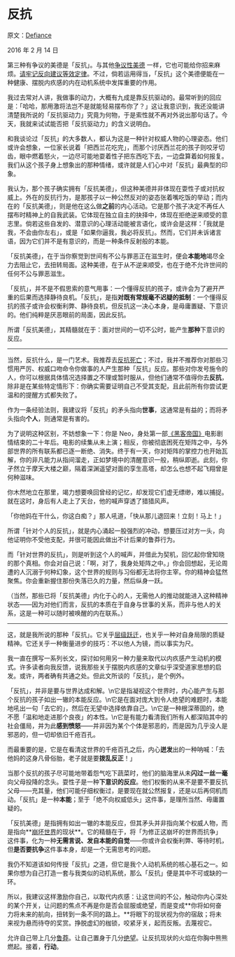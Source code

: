 # 反抗

原文：[Defiance](https://mindingourway.com/defiance/)

2016 年 2 月 14 日

第三种有争议的美德是「反抗」。与其他[争议性](https://mindingourway.com/desperation/)[美德](https://mindingourway.com/recklessness/) 一样，它也可能给你招来麻烦。[请牢记反向建议等效定律](http://slatestarcodex.com/2014/03/24/should-you-reverse-any-advice-you-hear)。不过，倘若运用得当，「反抗」这个美德便能在一种健康、摆脱内疚感的内在动机系统中发挥重要的作用。

我过去常对人讲，我做事的动力，大概有九成是靠反抗驱动的。最常听到的回应是：「哈哈，那用激将法岂不是就能轻易摆布你了？」这让我意识到，我还没能讲清楚我所说的「反抗驱动力」究竟为何物，于是索性就不再对外说出那句话了。今天，我就来试试能否把「反抗驱动力」的含义说明白。

和我谈论过「反抗」的大多数人，都认为这是一种针对权威人物的心理姿态。他们或许会想象，一位家长说着「把西兰花吃完」，而那个讨厌西兰花的孩子则咬牙切齿，眼中燃着怒火，一边尽可能地耍着性子把东西吃下去，一边盘算着如何报复。我们从这个孩子身上想象出的那种情绪，或许就是人们心中对「反抗」最典型的印象。

我认为，那个孩子确实拥有「反抗美德」，但这种美德并非体现在耍性子或对抗权威上。外在的反抗行为，是那孩子以一种公然反对的姿态张着嘴吃饭的举动；而内在的「反抗美德」，则是他在这么做**之前**的内心活动。它是那个孩子决定不再任人摆布时精神上的自我武装。它体现在独立自主的抉择中，体现在拒绝逆来顺受的意志里。倘若这些自发的、潜意识的心理活动能被言语化，或许会是这样：「我就是我，不会由你左右」，或是「如果你逼我，我必将反抗」。然而，它们并未诉诸言语，因为它们并不是有意识的，而是一种条件反射般的本能。

「反抗美德」，在于当你察觉到世间有不公与罪恶正在滋生时，便会**本能地**竭尽全力去阻止它，去扭转局面。这种美德，在于从不逆来顺受，也在于绝不允许世间的任何不公与罪恶滋生。

「反抗」，并不是不假思索的意气用事：一个懂得反抗的孩子，或许会为了避开严重的后果而选择静待良机。「反抗」，是指**对既有常规毫不迟疑的抵制**：一个懂得反抗的孩子或许会权衡利弊、静待良机，但反抗这一决心本身，是毋庸置疑、下意识的。他们纯粹是厌恶眼前的局面，因此反抗。

所谓「反抗美德」，其精髓就在于：面对世间的一切不公时，能产生**那种**下意识的反应。

------

当然，反抗什么，是一门艺术。我推荐去[反抗死亡](https://mindingourway.com/the-value-of-a-life/)；不过，我并不推荐你对那些习惯用严厉、权威口吻命令你做事的人产生那种「反抗」反应。那些对你发号施令的人，你可以根据具体情况选择置之不理或暂时服从，但他们通常不值得你去**反抗**，除非是在某些特定情形下：你确实需要证明自己不受其支配，且此前所有你尝试更温和的提醒方式都失败了。

作为一条经验法则，我建议将「反抗」的矛头指向**世事**，这通常是有益的；而将矛头指向**个人**，则通常是有害的。

为了说明这种区别，不妨想象一下：你是 Neo，身处第一部[《黑客帝国》](https://en.wikipedia.org/wiki/The_Matrix)电影剧情结束的二十年后。电影的续集从未上演；相反，你被彻底困死在矩阵之中，与外部世界的所有联系都已逐一断绝、消失。终于有一天，你对矩阵的掌控力也开始瓦解，你的非凡能力从指间溜走，正如梦境中的清醒意识一般，稍纵即逝。此刻，你孑然立于摩天大楼之巅，隔着深渊遥望对面的孪生高塔，却怎么也想不起飞翔曾是何种滋味。

你木然地立在那里，竭力想要唤回曾经的记忆，却发现它们虚无缥缈，难以捕捉。就在这时，身后有人走上了天台，他的喊声穿透了猎猎风声。

「你他妈在干什么，你这白痴？」那人吼道，「快从那儿退回来！立刻！马上！」

所谓「针对个人的反抗」，就是内心涌起一股强烈的冲动，想要压过对方一头，向他证明你不受他支配，并很可能因此做出不计后果的鲁莽行为。

而「针对世界的反抗」，则是听到这个人的喊声，并借此为契机，回忆起你曾知晓的那个真相。你会对自己说：「啊，对了，我身处矩阵之中。」你会回想起，无论周遭的人沉溺于何种幻象，这个世界的规则与习俗都无法将你主宰。你的精神会猛然聚焦。你会重新握住那份失落已久的力量，然后纵身一跃。

（当然，那些已将「反抗美德」内化于心的人，无需他人的推动就能进入这种精神状态——因为对他们而言，反抗的本质在于自身与世事的关系，而非与他人的关系，这是一种可以随时被唤醒的内在联系。）

------

这，就是我所说的那种「反抗」。它关乎[层级跃迁](https://mindingourway.com/deregulating-distraction-moving-towards-the-goal-and-level-hopping/)，也关乎一种对自身局限的质疑精神。它还关乎一种衡量进步的技巧：不以他人为镜，而以事实为尺。

我一直在撰写一系列长文，探讨如何用另一种力量来取代以内疚感产生动机的模式。许多读者向我反馈，说我那些关于摆脱内疚感的文章似乎深受道家思想的启发。或许，两者确有共通之处。但此文所谈的「反抗」，是个例外。

「反抗」，并非是要与世界达成和解。\n它是指凝视这个世界时，内心能产生与那个反抗的孩子如出一辙的本能反应。\n它是在面对庞大到令人绝望的难题时，本能地吼出一句「去它的」，然后在无望中选择依靠自己。\n它是一种根深蒂固的，绝不愿「温和地走进那个良夜」的本性。\n它是有能力看清我们所有人都深陷其中的社会僵局，并为此**感到愤怒**——并非因为某个个体是邪恶的，而是因为几乎没人是邪恶的，但一切却依旧千疮百孔。

而最重要的是，它是在看清这世界的千疮百孔之后，内心**迸发**出的一种呐喊：「去他妈的这身凡骨俗胎，老子就是要**拨乱反正**！」

当那个反抗的孩子尽可能地带着怨气吃下蔬菜时，他们的脑海里从未**闪过一丝一毫**向父母投降的念头。耍性子是一种**下意识的反应**。他们权衡的从来不是要不要反抗父母——充其量，他们可能仔细权衡过，是要现在就公然报复，还是以后再伺机而动。「反抗」是一种**本能**；至于「绝不向权威低头」这件事，是理所当然、毋庸置疑的。

「反抗美德」是指拥有如出一辙的本能反应，但其矛头并非指向某个权威人物，而是指向**[崩坏世界](https://mindingourway.com/the-value-of-a-life/)的现状**。它的精髓在于，将「为修正这崩坏的世界而抗争」这件事，化为一种**无需言说、发自本能的自觉**——你或许会权衡利弊、等待时机，但**是否要抗争**这件事本身，却是一个无需思考的问题。

我仍不知道该如何传授「反抗」之道，但它是我个人动机系统的核心基石之一。如果你想为自己打造一套与我类似的动机系统，那么「反抗」便是其中不可或缺的一环。

所以，我建议这样激励你自己，以取代内疚感：让这世间的不公，触动你内心深处的某个开关，让问题的焦点不再是你是否会屈服或绝望，而是变成**你将如何奋力将未来的航向，扭转到一条不同的路上。**将眼下的现状视为你的宿敌；将未来视为悬而待夺的奖赏。挣脱虚幻的枷锁，咬紧牙关，起而反叛。去蔑视它。

允许自己带上几分[鲁莽](https://mindingourway.com/recklessness/)。让自己置身于几分[绝望](https://mindingourway.com/desperation/)。让反抗现状的火焰在你胸中熊熊燃起。接着，**行动**。